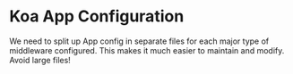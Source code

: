 # Koa App Configuration

We need to split up App config in separate files for each major type of middleware configured.
This makes it much easier to maintain and modify. Avoid large files!